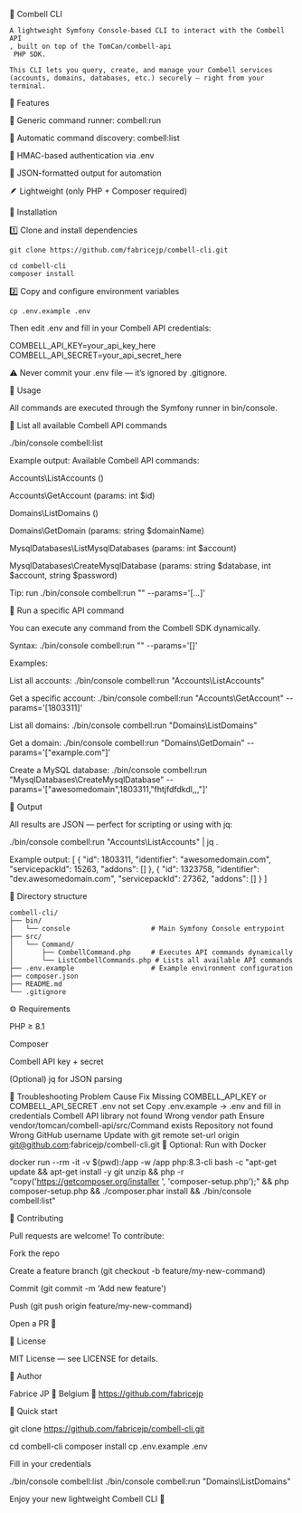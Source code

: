 🧰 Combell CLI





```
A lightweight Symfony Console-based CLI to interact with the Combell API
, built on top of the TomCan/combell-api
 PHP SDK.

This CLI lets you query, create, and manage your Combell services (accounts, domains, databases, etc.) securely — right from your terminal.
```

🚀 Features

🔧 Generic command runner: combell:run

📜 Automatic command discovery: combell:list

🔐 HMAC-based authentication via .env

🧩 JSON-formatted output for automation

🪶 Lightweight (only PHP + Composer required)

🧱 Installation

1️⃣ Clone and install dependencies

```
git clone https://github.com/fabricejp/combell-cli.git

cd combell-cli
composer install
```

2️⃣ Copy and configure environment variables

```
cp .env.example .env
```

Then edit .env and fill in your Combell API credentials:

COMBELL_API_KEY=your_api_key_here
COMBELL_API_SECRET=your_api_secret_here

⚠️ Never commit your .env file — it’s ignored by .gitignore.

🧰 Usage

All commands are executed through the Symfony runner in bin/console.

🔹 List all available Combell API commands

./bin/console combell:list

Example output:
Available Combell API commands:

Accounts\ListAccounts ()

Accounts\GetAccount (params: int $id)

Domains\ListDomains ()

Domains\GetDomain (params: string $domainName)

MysqlDatabases\ListMysqlDatabases (params: int $account)

MysqlDatabases\CreateMysqlDatabase (params: string $database, int $account, string $password)

Tip: run ./bin/console combell:run "<Command>" --params='[...]'

🔹 Run a specific API command

You can execute any command from the Combell SDK dynamically.

Syntax:
./bin/console combell:run "<CommandNamespace>" --params='[<parameters>]'

Examples:

List all accounts:
./bin/console combell:run "Accounts\ListAccounts"

Get a specific account:
./bin/console combell:run "Accounts\GetAccount" --params='[1803311]'

List all domains:
./bin/console combell:run "Domains\ListDomains"

Get a domain:
./bin/console combell:run "Domains\GetDomain" --params='["example.com"]'

Create a MySQL database:
./bin/console combell:run "MysqlDatabases\CreateMysqlDatabase" --params='["awesomedomain",1803311,"fhtjfdfdkdl,,,"]'

🔹 Output

All results are JSON — perfect for scripting or using with jq:

./bin/console combell:run "Accounts\ListAccounts" | jq .

Example output:
[
{
"id": 1803311,
"identifier": "awesomedomain.com",
"servicepackId": 15263,
"addons": []
},
{
"id": 1323758,
"identifier": "dev.awesomedomain.com",
"servicepackId": 27362,
"addons": []
}
]

🧩 Directory structure

```
combell-cli/
├── bin/
│   └── console                    # Main Symfony Console entrypoint
├── src/
│   └── Command/
│       ├── CombellCommand.php     # Executes API commands dynamically
│       └── ListCombellCommands.php # Lists all available API commands
├── .env.example                   # Example environment configuration
├── composer.json
├── README.md
└── .gitignore
```

⚙️ Requirements

PHP ≥ 8.1

Composer

Combell API key + secret

(Optional) jq for JSON parsing

🧪 Troubleshooting
Problem	Cause	Fix
Missing COMBELL_API_KEY or COMBELL_API_SECRET	.env not set	Copy .env.example → .env and fill in credentials
Combell API library not found	Wrong vendor path	Ensure vendor/tomcan/combell-api/src/Command exists
Repository not found	Wrong GitHub username	Update with git remote set-url origin git@github.com:fabricejp/combell-cli.git
🐳 Optional: Run with Docker

docker run --rm -it
-v $(pwd):/app
-w /app
php:8.3-cli
bash -c "apt-get update && apt-get install -y git unzip && php -r "copy('https://getcomposer.org/installer
', 'composer-setup.php');" && php composer-setup.php && ./composer.phar install && ./bin/console combell:list"

🧩 Contributing

Pull requests are welcome!
To contribute:

Fork the repo

Create a feature branch (git checkout -b feature/my-new-command)

Commit (git commit -m 'Add new feature')

Push (git push origin feature/my-new-command)

Open a PR 🎉

🧾 License

MIT License — see LICENSE
 for details.

👤 Author

Fabrice JP
📍 Belgium
🔗 https://github.com/fabricejp

💬 Quick start

git clone https://github.com/fabricejp/combell-cli.git

cd combell-cli
composer install
cp .env.example .env

Fill in your credentials

./bin/console combell:list
./bin/console combell:run "Domains\ListDomains"

Enjoy your new lightweight Combell CLI 🚀
